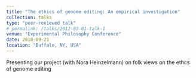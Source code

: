 ```yaml
---
title: "The ethics of genome editing: An empirical investigation"
collection: talks
type: "peer-reviewed talk"
# permalink: /talks/2012-03-01-talk-1
venue: "Experimental Philosophy Conference"
date: 2018-09-21
location: "Buffalo, NY, USA"
---
```


Presenting our project (with Nora Heinzelmann) on folk views on the ethcs of genome editing